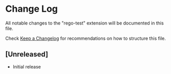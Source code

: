 # Change Log

All notable changes to the "rego-test" extension will be documented in this file.

Check [Keep a Changelog](http://keepachangelog.com/) for recommendations on how to structure this file.

## [Unreleased]

- Initial release